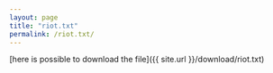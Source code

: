```yaml
---
layout: page
title: "riot.txt"
permalink: /riot.txt/
---
```

[here is possible to download the file]({{ site.url }}/download/riot.txt)
